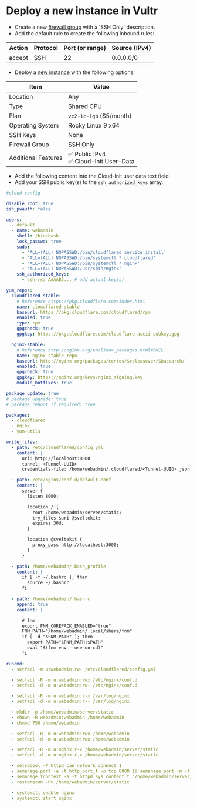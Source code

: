 # Deploy a new instance in Vultr

- Create a new [firewall group](https://my.vultr.com/firewall/) with a 'SSH Only' description.
- Add the default rule to create the following inbound rules:

| Action | Protocol | Port (or range) | Source (IPv4) |
| ------ | -------- | --------------- | ------------- |
| accept | SSH      | 22              | 0.0.0.0/0     |

- Deploy a [new instance](https://my.vultr.com/deploy/) with the following options:

| Item                | Value                                       |
| ------------------- | ------------------------------------------- |
| Location            | Any                                         |
| Type                | Shared CPU                                  |
| Plan                | `vc2-1c-1gb` ($5/month)                     |
| Operating System    | Rocky Linux 9 x64                           |
| SSH Keys            | None                                        |
| Firewall Group      | SSH Only                                    |
| Additional Features | ✅ Public IPv4<br />✅ Cloud-Init User-Data |

- Add the following content into the Cloud-Init user data text field.
- Add your SSH public key(s) to the `ssh_authorized_keys` array.

```yaml
#cloud-config

disable_root: true
ssh_pwauth: false

users:
  - default
  - name: webadmin
    shell: /bin/bash
    lock_passwd: true
    sudo:
      - 'ALL=(ALL) NOPASSWD:/bin/cloudflared service install'
      - 'ALL=(ALL) NOPASSWD:/bin/systemctl * cloudflared'
      - 'ALL=(ALL) NOPASSWD:/bin/systemctl * nginx'
      - 'ALL=(ALL) NOPASSWD:/usr/sbin/nginx'
    ssh_authorized_keys:
      - ssh-rsa AAAAB3... # add actual key(s)

yum_repos:
  cloudflared-stable:
    # Reference https://pkg.cloudflare.com/index.html
    name: cloudflared-stable
    baseurl: https://pkg.cloudflare.com/cloudflared/rpm
    enabled: true
    type: rpm
    gpgcheck: true
    gpgkey: https://pkg.cloudflare.com/cloudflare-ascii-pubkey.gpg

  nginx-stable:
    # Reference http://nginx.org/en/linux_packages.html#RHEL
    name: nginx stable repo
    baseurl: http://nginx.org/packages/centos/$releasever/$basearch/
    enabled: true
    gpgcheck: true
    gpgkey: https://nginx.org/keys/nginx_signing.key
    module_hotfixes: true

package_update: true
# package_upgrade: true
# package_reboot_if_required: true

packages:
  - cloudflared
  - nginx
  - yum-utils

write_files:
  - path: /etc/cloudflared/config.yml
    content: |
      url: http://localhost:8000
      tunnel: <Tunnel-UUID>
      credentials-file: /home/webadmin/.cloudflared/<Tunnel-UUID>.json

  - path: /etc/nginx/conf.d/default.conf
    content: |
      server {
        listen 8000;

        location / {
          root /home/webadmin/server/static;
          try_files $uri @sveltekit;
          expires 30d;
        }

        location @sveltekit {
          proxy_pass http://localhost:3000;
        }
      }

  - path: /home/webadmin/.bash_profile
    content: |
      if [ -f ~/.bashrc ]; then
        source ~/.bashrc
      fi

  - path: /home/webadmin/.bashrc
    append: true
    content: |

      # fnm
      export FNM_COREPACK_ENABLED="true"
      FNM_PATH="/home/webadmin/.local/share/fnm"
      if [ -d "$FNM_PATH" ]; then
        export PATH="$FNM_PATH:$PATH"
        eval "$(fnm env --use-on-cd)"
      fi

runcmd:
  - setfacl -m u:webadmin:rw- /etc/cloudflared/config.yml

  - setfacl -R -m u:webadmin:rwx /etc/nginx/conf.d
  - setfacl -d -m u:webadmin:rw- /etc/nginx/conf.d

  - setfacl -R -m u:webadmin:r-x /var/log/nginx
  - setfacl -d -m u:webadmin:r-- /var/log/nginx

  - mkdir -p /home/webadmin/server/static
  - chown -R webadmin:webadmin /home/webadmin
  - chmod 750 /home/webadmin

  - setfacl -R -m u:webadmin:rwx /home/webadmin
  - setfacl -d -m u:webadmin:rwx /home/webadmin

  - setfacl -R -m u:nginx:r-x /home/webadmin/server/static
  - setfacl -d -m u:nginx:r-x /home/webadmin/server/static

  - setsebool -P httpd_can_network_connect 1
  - semanage port -a -t http_port_t -p tcp 8000 || semanage port -m -t http_port_t -p tcp 8000
  - semanage fcontext -a -t httpd_sys_content_t "/home/webadmin/server/static(/.*)?"
  - restorecon -Rv /home/webadmin/server/static

  - systemctl enable nginx
  - systemctl start nginx
```

